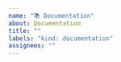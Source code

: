 ```yaml
---
name: "📚 Documentation"
about: Documentation
title: ""
labels: "kind: documentation"
assignees: ""
---
```

